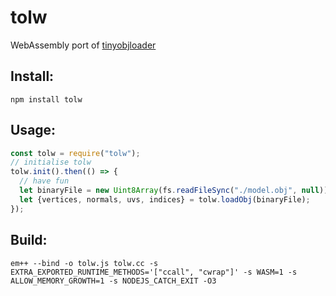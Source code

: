 # tolw

WebAssembly port of [tinyobjloader](https://github.com/syoyo/tinyobjloader)

## Install:
````
npm install tolw
````

## Usage:
````js
const tolw = require("tolw");
// initialise tolw
tolw.init().then(() => {
  // have fun
  let binaryFile = new Uint8Array(fs.readFileSync("./model.obj", null));
  let {vertices, normals, uvs, indices} = tolw.loadObj(binaryFile);
});
````

## Build:

````
em++ --bind -o tolw.js tolw.cc -s EXTRA_EXPORTED_RUNTIME_METHODS='["ccall", "cwrap"]' -s WASM=1 -s ALLOW_MEMORY_GROWTH=1 -s NODEJS_CATCH_EXIT -O3
````
